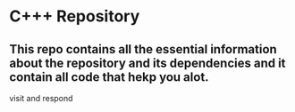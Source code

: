# C+++ Repository

## This repo contains all the essential information about the repository and its dependencies and it contain all code that hekp you alot.


visit and respond